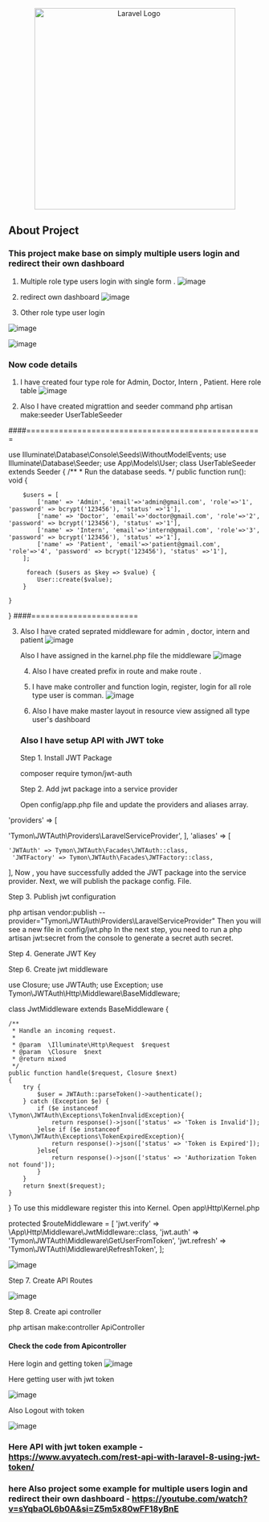 <p align="center"><a href="https://laravel.com" target="_blank"><img src="https://raw.githubusercontent.com/laravel/art/master/logo-lockup/5%20SVG/2%20CMYK/1%20Full%20Color/laravel-logolockup-cmyk-red.svg" width="400" alt="Laravel Logo"></a></p>



## About Project

### This project make base on simply multiple users login and redirect their own dashboard

1. Multiple role type users login with single form
. ![image](https://github.com/mdmuzaffer/multi-auth-with-api/assets/58267203/434fd501-c567-4a3c-acee-43f12bcf4037)

2. redirect own dashboard
   ![image](https://github.com/mdmuzaffer/multi-auth-with-api/assets/58267203/9d3dc16e-624e-4f3f-9669-c3103abbe0c0)

3. Other role type user login

![image](https://github.com/mdmuzaffer/multi-auth-with-api/assets/58267203/e8013091-ddfe-4af1-b52a-7b5a77490221)

![image](https://github.com/mdmuzaffer/multi-auth-with-api/assets/58267203/d5cb1da7-e80e-402f-9440-a88bdb093041)

### Now code details

1. I have created four type role for Admin, Doctor, Intern , Patient.
Here role table 
![image](https://github.com/mdmuzaffer/multi-auth-with-api/assets/58267203/57e4aec3-e740-4db5-94e1-2c2bc5bc70ae)

2. Also I have created migrattion and seeder
   command php artisan make:seeder UserTableSeeder

####===================================================

use Illuminate\Database\Console\Seeds\WithoutModelEvents;
use Illuminate\Database\Seeder;
use App\Models\User;
class UserTableSeeder extends Seeder
{
    /**
     * Run the database seeds.
     */
    public function run(): void
    {
        
        $users = [
            ['name' => 'Admin', 'email'=>'admin@gmail.com', 'role'=>'1', 'password' => bcrypt('123456'), 'status' =>'1'],
            ['name' => 'Doctor', 'email'=>'doctor@gmail.com', 'role'=>'2', 'password' => bcrypt('123456'), 'status' =>'1'],
            ['name' => 'Intern', 'email'=>'intern@gmail.com', 'role'=>'3', 'password' => bcrypt('123456'), 'status' =>'1'],
            ['name' => 'Patient', 'email'=>'patient@gmail.com', 'role'=>'4', 'password' => bcrypt('123456'), 'status' =>'1'],
        ];

         foreach ($users as $key => $value) {
            User::create($value);
        }

    }
}
####=======================

3. Also I have crated seprated middleware for admin , doctor, intern and patient
   ![image](https://github.com/mdmuzaffer/multi-auth-with-api/assets/58267203/0218c051-c703-4a19-8522-63a4222ff5ea)

   Also I have assigned in the karnel.php file the middleware
   ![image](https://github.com/mdmuzaffer/multi-auth-with-api/assets/58267203/756d84d4-1ad3-4102-8ed1-359eb4d2ad3e)

   4. Also I have created prefix in route and make route .
   5. I have make controller and function login, register, login for all role type user is comman.
      ![image](https://github.com/mdmuzaffer/multi-auth-with-api/assets/58267203/17ca9671-dbc9-46be-9ee1-eb523f691d4a)


   6. Also I have make master layout in resource view assigned all type user's dashboard

   ### Also I have setup API with JWT toke

   Step 1. Install JWT Package

   composer require tymon/jwt-auth

    Step 2.  Add jwt package into a service provider

   Open config/app.php file and update the providers and aliases array.

'providers' => [

'Tymon\JWTAuth\Providers\LaravelServiceProvider',
],
'aliases' => [

    'JWTAuth' => Tymon\JWTAuth\Facades\JWTAuth::class,
     'JWTFactory' => Tymon\JWTAuth\Facades\JWTFactory::class,
],
Now , you have successfully added the JWT package into the service provider. Next, we will publish the package config. File.
 

Step 3. Publish jwt configuration


php artisan vendor:publish --provider="Tymon\JWTAuth\Providers\LaravelServiceProvider"
Then you will see a new file in config/jwt.php
In the next step, you need to run a php artisan jwt:secret from the console to generate a secret auth secret.

Step 4. Generate JWT Key

Step 6. Create jwt middleware


use Closure;
use JWTAuth;
use Exception;
use Tymon\JWTAuth\Http\Middleware\BaseMiddleware;

class JwtMiddleware extends BaseMiddleware
{

    /**
     * Handle an incoming request.
     *
     * @param  \Illuminate\Http\Request  $request
     * @param  \Closure  $next
     * @return mixed
     */
    public function handle($request, Closure $next)
    {
        try {
            $user = JWTAuth::parseToken()->authenticate();
        } catch (Exception $e) {
            if ($e instanceof \Tymon\JWTAuth\Exceptions\TokenInvalidException){
                return response()->json(['status' => 'Token is Invalid']);
            }else if ($e instanceof \Tymon\JWTAuth\Exceptions\TokenExpiredException){
                return response()->json(['status' => 'Token is Expired']);
            }else{
                return response()->json(['status' => 'Authorization Token not found']);
            }
        }
        return $next($request);
    }
}
To use this middleware register this into Kernel. Open app\Http\Kernel.php


protected $routeMiddleware = [
        'jwt.verify' => \App\Http\Middleware\JwtMiddleware::class,
        'jwt.auth' => 'Tymon\JWTAuth\Middleware\GetUserFromToken',
        'jwt.refresh' => 'Tymon\JWTAuth\Middleware\RefreshToken',
    ];

    

![image](https://github.com/mdmuzaffer/multi-auth-with-api/assets/58267203/fff35d69-fa01-4f2a-bafa-41126ebaab49)

Step 7.  Create API Routes

![image](https://github.com/mdmuzaffer/multi-auth-with-api/assets/58267203/28652d0a-ccfb-4157-85b8-8e56cf6416d0)

Step 8. Create api controller

php artisan make:controller ApiController

#### Check the code from Apicontroller 
Here login and getting token 
![image](https://github.com/mdmuzaffer/multi-auth-with-api/assets/58267203/6df3cc0c-ff33-43b8-a301-185eae33c8bb)

Here getting user with jwt token

![image](https://github.com/mdmuzaffer/multi-auth-with-api/assets/58267203/33e84227-6162-4c53-9758-ae957326a714)

Also Logout with token 

![image](https://github.com/mdmuzaffer/multi-auth-with-api/assets/58267203/737c829d-b7de-457c-bf0a-a5e3dc31733f)


### Here API with jwt token example  - https://www.avyatech.com/rest-api-with-laravel-8-using-jwt-token/
### here Also project some example for multiple users login and redirect their own dashboard - https://youtube.com/watch?v=sYqbaOL6b0A&si=Z5m5x80wFF18yBnE







